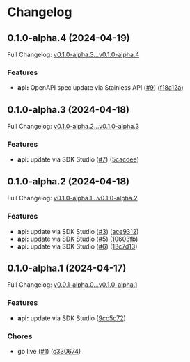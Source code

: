 # Changelog

## 0.1.0-alpha.4 (2024-04-19)

Full Changelog: [v0.1.0-alpha.3...v0.1.0-alpha.4](https://github.com/riza-io/riza-api-node/compare/v0.1.0-alpha.3...v0.1.0-alpha.4)

### Features

* **api:** OpenAPI spec update via Stainless API ([#9](https://github.com/riza-io/riza-api-node/issues/9)) ([f18a12a](https://github.com/riza-io/riza-api-node/commit/f18a12a54d3608192e1330d7a8e8c5d7b1deb408))

## 0.1.0-alpha.3 (2024-04-18)

Full Changelog: [v0.1.0-alpha.2...v0.1.0-alpha.3](https://github.com/riza-io/riza-api-node/compare/v0.1.0-alpha.2...v0.1.0-alpha.3)

### Features

* **api:** update via SDK Studio ([#7](https://github.com/riza-io/riza-api-node/issues/7)) ([5cacdee](https://github.com/riza-io/riza-api-node/commit/5cacdee1a6c46e36815f8446b96aa05959238245))

## 0.1.0-alpha.2 (2024-04-18)

Full Changelog: [v0.1.0-alpha.1...v0.1.0-alpha.2](https://github.com/riza-io/riza-api-node/compare/v0.1.0-alpha.1...v0.1.0-alpha.2)

### Features

* **api:** update via SDK Studio ([#3](https://github.com/riza-io/riza-api-node/issues/3)) ([ace9312](https://github.com/riza-io/riza-api-node/commit/ace93122065204e69ffa22f24ec251c14840973e))
* **api:** update via SDK Studio ([#5](https://github.com/riza-io/riza-api-node/issues/5)) ([10603fb](https://github.com/riza-io/riza-api-node/commit/10603fb7161bab64ee6fe8ec2da5aba122ec45a2))
* **api:** update via SDK Studio ([#6](https://github.com/riza-io/riza-api-node/issues/6)) ([13c7d13](https://github.com/riza-io/riza-api-node/commit/13c7d133b83bcb5dc51e49a91cc801e6ad675aa7))

## 0.1.0-alpha.1 (2024-04-17)

Full Changelog: [v0.0.1-alpha.0...v0.1.0-alpha.1](https://github.com/riza-io/riza-api-node/compare/v0.0.1-alpha.0...v0.1.0-alpha.1)

### Features

* **api:** update via SDK Studio ([9cc5c72](https://github.com/riza-io/riza-api-node/commit/9cc5c72c33e7edb1606a17117d6e6b22d556cca7))


### Chores

* go live ([#1](https://github.com/riza-io/riza-api-node/issues/1)) ([c330674](https://github.com/riza-io/riza-api-node/commit/c330674ecccde7556ac5e1e4052511b1562f6bb1))
